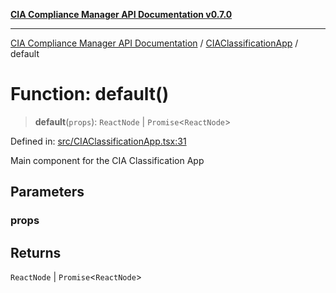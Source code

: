 [**CIA Compliance Manager API Documentation v0.7.0**](../../README.md)

***

[CIA Compliance Manager API Documentation](../../modules.md) / [CIAClassificationApp](../README.md) / default

# Function: default()

> **default**(`props`): `ReactNode` \| `Promise`\<`ReactNode`\>

Defined in: [src/CIAClassificationApp.tsx:31](https://github.com/Hack23/cia-compliance-manager/blob/a904e43458f81faf7066f9da9fc149cc9f6e236d/src/CIAClassificationApp.tsx#L31)

Main component for the CIA Classification App

## Parameters

### props

## Returns

`ReactNode` \| `Promise`\<`ReactNode`\>
